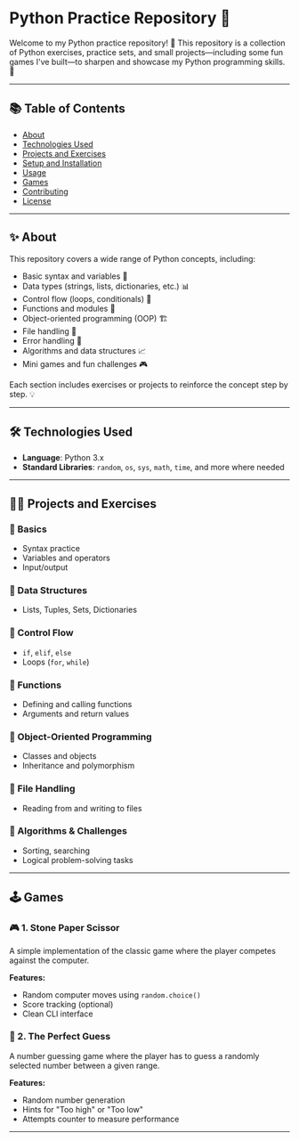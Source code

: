 # Python Practice Repository 🐍

Welcome to my Python practice repository! 🎉 This repository is a collection of Python exercises, practice sets, and small projects—including some fun games I've built—to sharpen and showcase my Python programming skills. 🚀

---

## 📚 Table of Contents

- [About](#about)
- [Technologies Used](#technologies-used)
- [Projects and Exercises](#projects-and-exercises)
- [Setup and Installation](#setup-and-installation)
- [Usage](#usage)
- [Games](#games)
- [Contributing](#contributing)
- [License](#license)

---

## ✨ About

This repository covers a wide range of Python concepts, including:

- Basic syntax and variables 📝  
- Data types (strings, lists, dictionaries, etc.) 📊  
- Control flow (loops, conditionals) 🔄  
- Functions and modules 🔧  
- Object-oriented programming (OOP) 🏗️  
- File handling 📂  
- Error handling 🚨  
- Algorithms and data structures 📈  
- Mini games and fun challenges 🎮  

Each section includes exercises or projects to reinforce the concept step by step. 💡

---

## 🛠️ Technologies Used

- **Language**: Python 3.x  
- **Standard Libraries**: `random`, `os`, `sys`, `math`, `time`, and more where needed  

---

## 🧑‍💻 Projects and Exercises

### 🔹 Basics
- Syntax practice
- Variables and operators
- Input/output

### 🔹 Data Structures
- Lists, Tuples, Sets, Dictionaries

### 🔹 Control Flow
- `if`, `elif`, `else`
- Loops (`for`, `while`)

### 🔹 Functions
- Defining and calling functions
- Arguments and return values

### 🔹 Object-Oriented Programming
- Classes and objects
- Inheritance and polymorphism

### 🔹 File Handling
- Reading from and writing to files

### 🔹 Algorithms & Challenges
- Sorting, searching
- Logical problem-solving tasks

---

## 🕹️ Games

### 🎮 1. Stone Paper Scissor
A simple implementation of the classic game where the player competes against the computer.

**Features:**
- Random computer moves using `random.choice()`
- Score tracking (optional)
- Clean CLI interface

### 🎯 2. The Perfect Guess
A number guessing game where the player has to guess a randomly selected number between a given range.

**Features:**
- Random number generation
- Hints for "Too high" or "Too low"
- Attempts counter to measure performance

---
